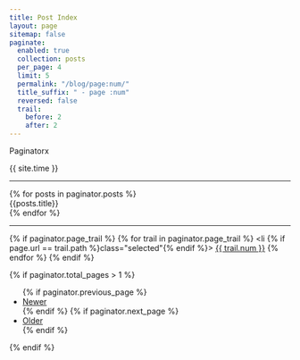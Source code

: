```yaml
---
title: Post Index
layout: page
sitemap: false
paginate:
  enabled: true
  collection: posts
  per_page: 4
  limit: 5
  permalink: "/blog/page:num/"
  title_suffix: " - page :num"
  reversed: false
  trail:
    before: 2
    after: 2
---
```


Paginatorx


{{ site.time }}


<HR>
{% for posts in paginator.posts %}
<DIV>{{posts.title}}</DIV>
{% endfor %}
<HR>



{% if paginator.page_trail %}
  {% for trail in paginator.page_trail %}
    <li {% if page.url == trail.path %}class="selected"{% endif %}>
        <a href="{{ trail.path | prepend: site.baseurl }}" title="{{trail.title}}">{{ trail.num }}</a>
    </li>
  {% endfor %}
{% endif %}





{% if paginator.total_pages > 1 %}
<ul>
  {% if paginator.previous_page %}
  <li>
    <a href="{{ paginator.previous_page_path | prepend: site.baseurl }}">Newer</a>
  </li>
  {% endif %}
  {% if paginator.next_page %}
  <li>
    <a href="{{ paginator.next_page_path | prepend: site.baseurl }}">Older</a>
  </li>
  {% endif %}
</ul>
{% endif %}
